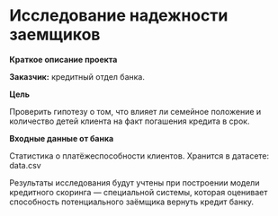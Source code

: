 # Исследование надежности заемщиков

**Краткое описание проекта**

**Заказчик:** кредитный отдел банка. 

**Цель**

Проверить гипотезу о том, что влияет ли семейное положение и количество детей клиента на факт погашения кредита в срок. 

**Входные данные от банка** 

Статистика о платёжеспособности клиентов. Хранится в датасете: data.csv

Результаты исследования будут учтены при построении модели кредитного скоринга — специальной системы, которая оценивает способность потенциального заёмщика вернуть кредит банку.
